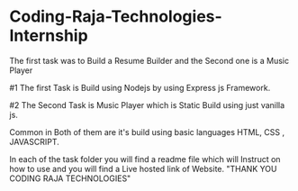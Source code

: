 # Coding-Raja-Technologies-Internship
The first task was to Build a Resume Builder and the Second one is a Music Player

#1 The first Task is Build using Nodejs by using Express js Framework.

#2 The Second Task is Music Player which is Static Build using just vanilla js.

Common in Both of them are it's build using basic languages HTML, CSS , JAVASCRIPT.

In each of the task folder you will find a readme file which will Instruct on how to use and you will find a Live hosted link of Website.
"THANK YOU CODING RAJA TECHNOLOGIES"
